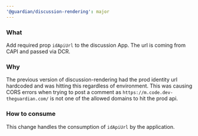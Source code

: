 ```yaml
---
'@guardian/discussion-rendering': major
---
```


### What
Add required prop `idApiUrl` to the discussion App. The url is coming from CAPI and passed via DCR.

### Why
The previous version of discussion-rendering had the prod identity url hardcoded and was hitting this regardless of environment. This was causing CORS errors when trying to post a comment as `https://m.code.dev-theguardian.com/` is not one of the allowed domains to hit the prod api.

### How to consume
This change handles the consumption of `idApiUrl` by the application.

